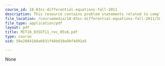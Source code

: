 ```yaml
---
course_id: 18-03sc-differential-equations-fall-2011
description: This resource contains problem statements related to complex arithmetic.
file_location: /coursemedia/18-03sc-differential-equations-fall-2011/56e28841b8a6831f48bd10a9bf4d91a5_MIT18_03SCF11_rec_05s6.pdf
file_type: application/pdf
layout: pdf
title: MIT18_03SCF11_rec_05s6.pdf
type: course
uid: 56e28841b8a6831f48bd10a9bf4d91a5

---
```

None